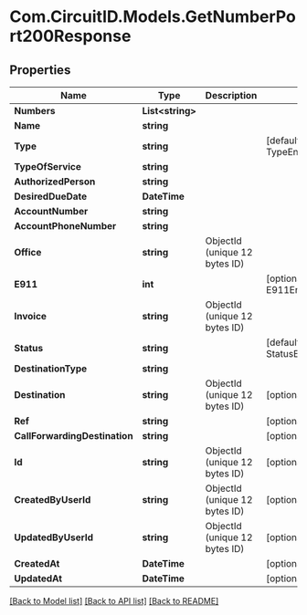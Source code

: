
# Com.CircuitID.Models.GetNumberPort200Response

## Properties

Name | Type | Description | Notes
------------ | ------------- | ------------- | -------------
**Numbers** | **List&lt;string&gt;** |  | 
**Name** | **string** |  | 
**Type** | **string** |  | [default to TypeEnum.In]
**TypeOfService** | **string** |  | 
**AuthorizedPerson** | **string** |  | 
**DesiredDueDate** | **DateTime** |  | 
**AccountNumber** | **string** |  | 
**AccountPhoneNumber** | **string** |  | 
**Office** | **string** | ObjectId (unique 12 bytes ID) | 
**E911** | **int** |  | [optional] [default to E911Enum.NUMBER_0]
**Invoice** | **string** | ObjectId (unique 12 bytes ID) | 
**Status** | **string** |  | [default to StatusEnum.Processing]
**DestinationType** | **string** |  | 
**Destination** | **string** | ObjectId (unique 12 bytes ID) | [optional] 
**Ref** | **string** |  | [optional] 
**CallForwardingDestination** | **string** |  | [optional] 
**Id** | **string** | ObjectId (unique 12 bytes ID) | [optional] 
**CreatedByUserId** | **string** | ObjectId (unique 12 bytes ID) | [optional] 
**UpdatedByUserId** | **string** | ObjectId (unique 12 bytes ID) | [optional] 
**CreatedAt** | **DateTime** |  | [optional] 
**UpdatedAt** | **DateTime** |  | [optional] 

[[Back to Model list]](../README.md#documentation-for-models)
[[Back to API list]](../README.md#documentation-for-api-endpoints)
[[Back to README]](../README.md)

